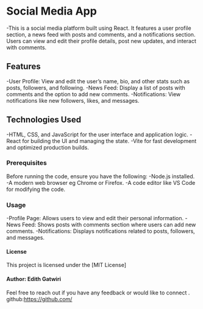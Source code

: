 # Social Media App
-This is a social media platform built using React. It features a user profile section, a news feed with posts and comments, and a notifications section. Users can view and edit their profile details, post new updates, and interact with comments.
## Features
-User Profile: View and edit the user’s name, bio, and other stats such as posts, followers, and following.
-News Feed: Display a list of posts with comments and the option to add new comments.
-Notifications: View notifications like new followers, likes, and messages. 
## Technologies Used
-HTML, CSS, and JavaScript for the user interface and application logic.
-React for building the UI and managing the state.
-Vite for fast development and optimized production builds.
### Prerequisites
Before running the code, ensure you have the following:
-Node.js installed.
-A modern web browser eg Chrome or Firefox.
-A code editor like VS Code for modifying the code.
### Usage
-Profile Page: Allows users to view and edit their personal information.
-News Feed: Shows posts with comments section where users can add new comments.
-Notifications: Displays notifications related to posts, followers, and messages.

#### License
This project is licensed under the [MIT License]

#### Author: Edith Gatwiri
Feel free to reach out if you have any feedback or would like to connect . github:https://github.com/